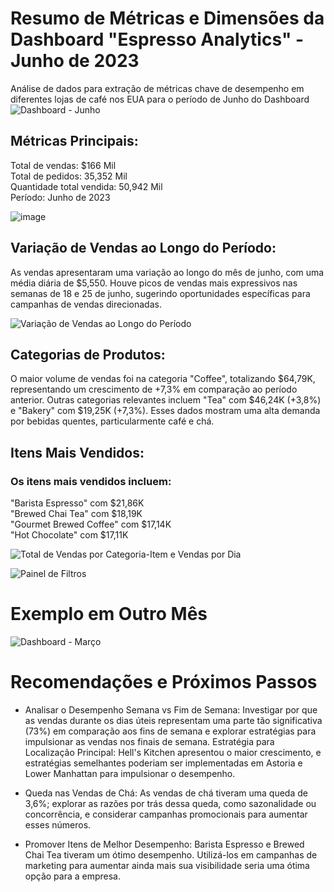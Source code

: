 # Resumo de Métricas e Dimensões da Dashboard "Espresso Analytics" - Junho de 2023
Análise de dados para extração de métricas chave de desempenho em diferentes lojas de café nos EUA para o período de Junho do Dashboard 
![Dashboard - Junho ](https://github.com/user-attachments/assets/f9e3ac6f-1b30-47c8-98c4-6f8fb5f859ac)


## Métricas Principais:
Total de vendas: $166 Mil<br>
Total de pedidos: 35,352 Mil<br>
Quantidade total vendida: 50,942 Mil<br>
Período: Junho de 2023


![image](https://github.com/user-attachments/assets/a9538287-d26e-4506-b816-4ae8fbe88d7b)

## Variação de Vendas ao Longo do Período:
As vendas apresentaram uma variação ao longo do mês de junho, com uma média diária de $5,550. Houve picos de vendas mais expressivos nas semanas de 18 e 25 de junho, sugerindo oportunidades específicas para campanhas de vendas direcionadas. <br>

![Variação de Vendas ao Longo do Período](https://github.com/user-attachments/assets/9992d321-04ee-49fd-a12c-3b24fe13da01)

## Categorias de Produtos:
O maior volume de vendas foi na categoria "Coffee", totalizando $64,79K, representando um crescimento de +7,3% em comparação ao período anterior.
Outras categorias relevantes incluem "Tea" com $46,24K (+3,8%) e "Bakery" com $19,25K (+7,3%). Esses dados mostram uma alta demanda por bebidas quentes, particularmente café e chá. <br> 

## Itens Mais Vendidos:
### Os itens mais vendidos incluem:
"Barista Espresso" com $21,86K <br>
"Brewed Chai Tea" com $18,19K <br>
"Gourmet Brewed Coffee" com $17,14K <br> 
"Hot Chocolate" com $17,11K <br> 

![Total de Vendas por Categoria-Item e Vendas por Dia](https://github.com/user-attachments/assets/6c9482e6-1fa5-4638-8130-3b86d5b384f9) 
<br> 

![Painel de Filtros](https://github.com/user-attachments/assets/911c95ce-d92a-401f-8003-875014ae9441)


# Exemplo em Outro Mês 
![Dashboard - Março ](https://github.com/user-attachments/assets/36134643-770c-46d3-8a1b-7efd63eb9d67)

# Recomendações e Próximos Passos

- Analisar o Desempenho Semana vs Fim de Semana: Investigar por que as vendas durante os dias úteis representam uma parte tão significativa (73%) em comparação aos fins de semana e explorar estratégias para impulsionar as vendas nos finais de semana.
Estratégia para Localização Principal: Hell's Kitchen apresentou o maior crescimento, e estratégias semelhantes poderiam ser implementadas em Astoria e Lower Manhattan para impulsionar o desempenho. <br>

- Queda nas Vendas de Chá: As vendas de chá tiveram uma queda de 3,6%; explorar as razões por trás dessa queda, como sazonalidade ou concorrência, e considerar campanhas promocionais para aumentar esses números. <br>
  
- Promover Itens de Melhor Desempenho: Barista Espresso e Brewed Chai Tea tiveram um ótimo desempenho. Utilizá-los em campanhas de marketing para aumentar ainda mais sua visibilidade seria uma ótima opção para a empresa.

